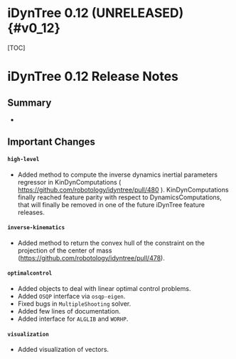 iDynTree 0.12 (UNRELEASED)                                              {#v0_12}
========================

[TOC]

iDynTree 0.12 Release Notes
=========================

Summary
-------
*

Important Changes
-----------------

#### `high-level`
* Added method to compute the inverse dynamics inertial parameters regressor in KinDynComputations ( https://github.com/robotology/idyntree/pull/480 ).
KinDynComputations finally reached feature parity with respect to DynamicsComputations, that will finally be removed in one of the future iDynTree feature releases.

#### `inverse-kinematics`
* Added method to return the convex hull of the constraint on the projection of the center of mass (https://github.com/robotology/idyntree/pull/478).

#### `optimalcontrol`
* Added objects to deal with linear optimal control problems.
* Added ``OSQP`` interface via ``osqp-eigen``.
* Fixed bugs in ``MultipleShooting`` solver.
* Added few lines of documentation.
* Added interface for ``ALGLIB`` and ``WORHP``.

#### `visualization`
* Added visualization of vectors.

